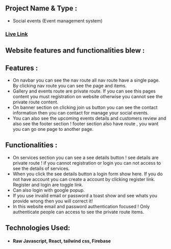 ## Project Name & Type : 
- Social events (Event management system)

 ### [Live Link](https://social-events-management-925e1.web.app/) 


 ## Website features and functionalities blew :

 ## Features : 
   - On navbar you can see the nav route all nav route have a single page. By clicking nav route you can see the page and items.
   - Gallery and events route are private route. If you can see this pages content you must registration on website otherwise you cannot see the private route content.
   - On banner section on clicking join us button you can see the contact information then you can contact for manage your social events.
   - You can also see the upcoming events details and customers review and also see the footer section ! footer section also have route , you want you can go one page to another page.


## Functionalities :
   - On services section you can see a see details button ! see details are private route ! if you cannot registration or login you can not access to see the details of services.
   - When you click the see details button a login form show here. If you do not have account you can create a account by clicking register link. Register and login are toggle link.
   - Can also login with google popup.
   - If you use invalid email or password a toast show and see whats you provide wrong then you will correct it!
   - In this website email and password authentication focused ! Only authenticate people can access to see the private route items.

   ## Technologies Used:
- #### Raw Javascript, React, tailwind css, Firebase


